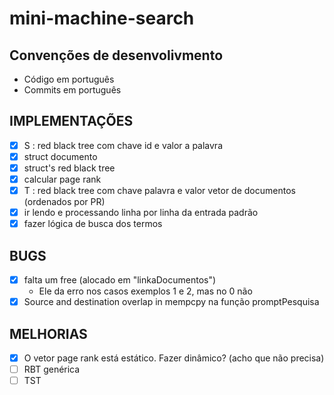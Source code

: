 # mini-machine-search

## Convenções de desenvolivmento
- Código em português
- Commits em português

## IMPLEMENTAÇÕES
- [x] S : red black tree com chave id e valor a palavra
- [x] struct documento
- [x] struct's red black tree
- [x] calcular page rank
- [x] T : red black tree com chave palavra e valor vetor de documentos (ordenados por PR)
- [x] ir lendo e processando linha por linha da entrada padrão
- [x] fazer lógica de busca dos termos

## BUGS
- [x] falta um free (alocado em "linkaDocumentos")
  - Ele da erro nos casos exemplos 1 e 2, mas no 0 não
- [x] Source and destination overlap in mempcpy na função promptPesquisa

## MELHORIAS
- [x] O vetor page rank está estático. Fazer dinâmico? (acho que não precisa)
- [ ] RBT genérica
- [ ] TST